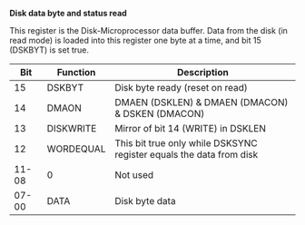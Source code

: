 **Disk data byte and status read**

This register is the Disk-Microprocessor data buffer. Data from the disk (in read mode) is loaded into this register one byte at a time, and bit 15 (DSKBYT) is set true.

| Bit| Function| Description  |
|---|---|---  |
|15| DSKBYT| Disk byte ready (reset on read)  |
|14| DMAON| DMAEN (DSKLEN) & DMAEN (DMACON) & DSKEN (DMACON)  |
|13| DISKWRITE| Mirror of bit 14 (WRITE) in DSKLEN  |
|12| WORDEQUAL| This bit true only while DSKSYNC register equals the data from disk  |
|11-08| 0| Not used  |
|07-00| DATA| Disk byte data|

